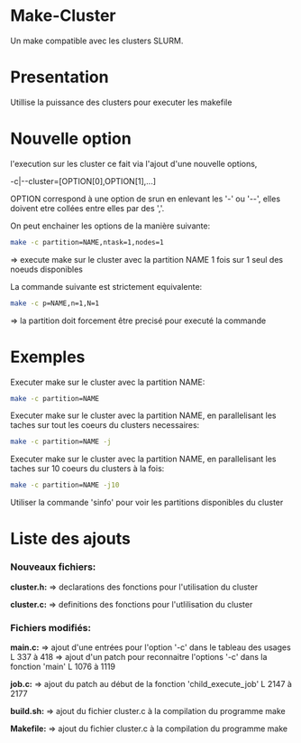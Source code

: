 # Make-Cluster

Un make compatible avec les clusters SLURM.

# Presentation

Utillise la puissance des clusters pour executer les makefile

# Nouvelle option

l'execution sur les cluster ce fait via l'ajout d'une nouvelle options,

-c|--cluster=[OPTION[0],OPTION[1],...]

OPTION correspond à une option de srun en enlevant les '-' ou '--', elles doivent etre collées entre elles par des ','.

On peut enchainer les options de la manière suivante:

```bash
make -c partition=NAME,ntask=1,nodes=1
```
=> execute make sur le cluster avec la partition NAME 1 fois sur 1 seul des noeuds disponibles

La commande suivante est strictement equivalente:

```bash
make -c p=NAME,n=1,N=1
```
=> la partition doit forcement être precisé pour executé la commande

# Exemples

Executer make sur le cluster avec la partition NAME:

```bash
make -c partition=NAME
```
Executer make sur le cluster avec la partition NAME, en parallelisant les taches sur tout les coeurs du clusters necessaires:

```bash
make -c partition=NAME -j
```
Executer make sur le cluster avec la partition NAME, en parallelisant les taches sur 10 coeurs du clusters à la fois:

```bash
make -c partition=NAME -j10
```

Utiliser la commande 'sinfo' pour voir les partitions disponibles du cluster

# Liste des ajouts

### Nouveaux fichiers:

**cluster.h:**
	=> 	declarations des fonctions pour l'utilisation du cluster

**cluster.c:**
	=>	definitions des fonctions pour l'utlilisation du cluster

### Fichiers modifiés:

**main.c:**
	=> ajout d'une entrées pour l'option '-c' dans le tableau des usages L 337 à 418
	=> ajout d'un patch pour reconnaitre l'options '-c' dans la fonction 'main' L 1076 à 1119

**job.c:**
 	=> ajout du patch au début de la fonction 'child_execute_job' L 2147 à 2177

**build.sh:**
 	=> ajout du fichier cluster.c à la compilation du programme make

**Makefile:**
	=> ajout du fichier cluster.c à la compilation du programme make